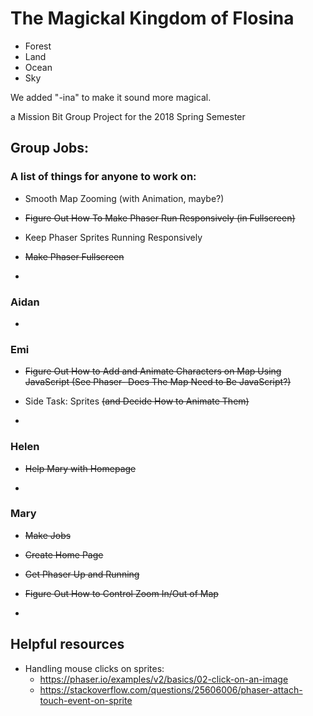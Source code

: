 # The Magickal Kingdom of Flosina

* Forest
* Land
* Ocean
* Sky

We added "-ina" to make it sound more magical.

a Mission Bit Group Project for the 2018 Spring Semester

## Group Jobs:

### A list of things for anyone to work on:

* Smooth Map Zooming (with Animation, maybe?)

* ~~Figure Out How To Make Phaser Run Responsively (in Fullscreen)~~

* Keep Phaser Sprites Running Responsively

* ~~Make Phaser Fullscreen~~

* 


### Aidan

* 

### Emi

* ~~Figure Out How to Add and Animate Characters on Map Using JavaScript (See Phaser- Does The Map Need to Be JavaScript?)~~

* Side Task: Sprites ~~(and Decide How to Animate Them)~~

* 

### Helen

* ~~Help Mary with Homepage~~

*

### Mary

* ~~Make Jobs~~

* ~~Create Home Page~~

* ~~Get Phaser Up and Running~~

* ~~Figure Out How to Control Zoom In/Out of Map~~

* 

## Helpful resources
- Handling mouse clicks on sprites:
  - https://phaser.io/examples/v2/basics/02-click-on-an-image
  - https://stackoverflow.com/questions/25606006/phaser-attach-touch-event-on-sprite
